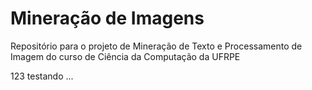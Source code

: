 # Mineração de Imagens
Repositório para o projeto de Mineração de Texto e Processamento de Imagem do curso de Ciência da Computação da UFRPE

123 testando ...